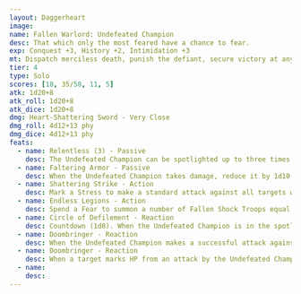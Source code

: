 ```yaml
---
layout: Daggerheart
image:
name: Fallen Warlord: Undefeated Champion
desc: That which only the most feared have a chance to fear.
exp: Conquest +3, History +2, Intimidation +3
mt: Dispatch merciless death, punish the defiant, secure victory at any cost
tier: 4
type: Solo
scores: [18, 35/58, 11, 5]
atk: 1d20+8
atk_roll: 1d20+8
atk_dice: 1d20+8
dmg: Heart-Shattering Sword - Very Close
dmg_roll: 4d12+13 phy
dmg_dice: 4d12+13 phy
feats:
  - name: Relentless (3) - Passive
    desc: The Undefeated Champion can be spotlighted up to three times per GM turn. Spend Fear as usual to spotlight them.
  - name: Faltering Armor - Passive
    desc: When the Undefeated Champion takes damage, reduce it by 1d10.
  - name: Shattering Strike - Action
    desc: Mark a Stress to make a standard attack against all targets within Very Close range. PCs the Champion succeeds against lose a number of Hope equal to the HP they marked from this attack.
  - name: Endless Legions - Action
    desc: Spend a Fear to summon a number of Fallen Shock Troops equal to twice the number of PCs. The Shock Troops appear at Far range.
  - name: Circle of Defilement - Reaction
    desc: Countdown (1d8). When the Undefeated Champion is in the spotlight for the first time, activate the countdown. When it triggers, activate a magical circle covering an area within Far range of the Champion. A target within that area is Vulnerable until they leave the circle. The circle can be removed by dealing Severe damage to the Undefeated Champion.
  - name: Doombringer - Reaction
    desc: When the Undefeated Champion makes a successful attack against a PC, you gain a Fear.
  - name: Doombringer - Reaction
    desc: When a target marks HP from an attack by the Undefeated Champion, all PCs within Far range of the target lose a Hope.
  - name: 
    desc: 
---
```

